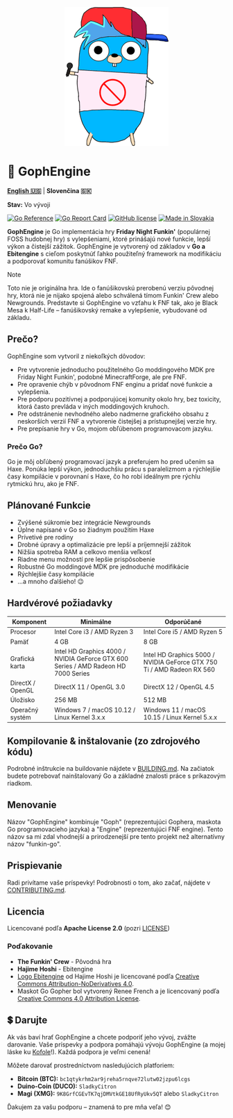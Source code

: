 <p align="center">
    <img src="https://github.com/MatusOllah/gophengine/blob/main/docs/bf-gopher_240x320.png" alt="GophEngine logo">
</p>

# 🎤 GophEngine

**[English 🇺🇸](https://github.com/MatusOllah/gophengine/blob/main/README.md)** | **Slovenčina 🇸🇰**

**Stav:** Vo vývoji

[![Go Reference](https://pkg.go.dev/badge/github.com/MatusOllah/gophengine.svg)](https://pkg.go.dev/github.com/MatusOllah/gophengine) [![Go Report Card](https://goreportcard.com/badge/github.com/MatusOllah/gophengine)](https://goreportcard.com/report/github.com/MatusOllah/gophengine) [![GitHub license](https://img.shields.io/github/license/MatusOllah/gophengine)](https://github.com/MatusOllah/gophengine/blob/main/LICENSE) [![Made in Slovakia](https://raw.githubusercontent.com/pedromxavier/flag-badges/refs/heads/main/badges/SK.svg)](https://www.youtube.com/watch?v=UqXJ0ktrmh0)

**GophEngine** je Go implementácia hry **Friday Night Funkin'** (populárnej FOSS hudobnej hry) s vylepšeniami, ktoré prinášajú nové funkcie, lepší výkon a čistejší zážitok. GophEngine je vytvorený od základov v **Go a Ebitengine** s cieľom poskytnúť ľahko použiteľný framework na modifikáciu a podporovať komunitu fanúšikov FNF.

> [!NOTE]
> Toto nie je originálna hra. Ide o fanúšikovskú prerobenú verziu pôvodnej hry, ktorá nie je nijako spojená alebo schválená tímom Funkin' Crew alebo Newgrounds.
> Predstavte si GophEngine vo vzťahu k FNF tak, ako je Black Mesa k Half-Life – fanúšikovský remake a vylepšenie, vybudované od základu.

## Prečo?

GophEngine som vytvoril z niekoľkých dôvodov:

* Pre vytvorenie jednoducho použitelného Go moddingového MDK pre Friday Night Funkin', podobné MinecraftForge, ale pre FNF.
* Pre opravenie chýb v pôvodnom FNF enginu a pridať nové funkcie a vylepšenia.
* Pre podporu pozitívnej a podporujúcej komunity okolo hry, bez toxicity, ktorá často prevláda v iných moddingových kruhoch.
* Pre odstránenie nevhodného alebo nadmerne grafického obsahu z neskorších verzií FNF a vytvorenie čistejšej a prístupnejšej verzie hry.
* Pre prepísanie hry v Go, mojom obľúbenom programovacom jazyku.

### Prečo Go?

Go je môj obľúbený programovací jazyk a preferujem ho pred učením sa Haxe.
Ponúka lepší výkon, jednoduchšiu prácu s paralelizmom a rýchlejšie časy kompilácie v porovnaní s Haxe, čo ho robí ideálnym pre rýchlu rytmickú hru, ako je FNF.

## Plánované Funkcie

* Zvýšené súkromie bez integrácie Newgrounds
* Úplne napísané v Go so žiadnym použitím Haxe
* Prívetivé pre rodiny
* Drobné úpravy a optimalizácie pre lepší a príjemnejší zážitok
* Nižšia spotreba RAM a celkovo menšia veľkosť
* Riadne menu možností pre lepšie prispôsobenie
* Robustné Go moddingové MDK pre jednoduché modifikácie
* Rýchlejšie časy kompilácie
* ...a mnoho ďalšieho! 😉

## Hardvérové požiadavky

| Komponent        | Minimálne                                                                          | Odporúčané                                                             |
|------------------|------------------------------------------------------------------------------------|------------------------------------------------------------------------|
| Procesor         | Intel Core i3 / AMD Ryzen 3                                                        | Intel Core i5 / AMD Ryzen 5                                            |
| Pamäť            | 4 GB                                                                               | 8 GB                                                                   |
| Grafická karta   | Intel HD Graphics 4000 / NVIDIA GeForce GTX 600 Series / AMD Radeon HD 7000 Series | Intel HD Graphics 5000 / NVIDIA GeForce GTX 750 Ti / AMD Radeon RX 560 |
| DirectX / OpenGL | DirectX 11 / OpenGL 3.0                                                            | DirectX 12 / OpenGL 4.5                                                |
| Úložisko         | 256 MB                                                                             | 512 MB                                                                 |
| Operačný systém  | Windows 7 / macOS 10.12 / Linux Kernel 3.x.x                                       | Windows 11 / macOS 10.15 / Linux Kernel 5.x.x                          |

## Kompilovanie & inštalovanie (zo zdrojového kódu)

Podrobné inštrukcie na buildovanie nájdete v [BUILDING.md](https://github.com/MatusOllah/gophengine/blob/main/docs/BUILDING.md).
Na začiatok budete potrebovať nainštalovaný Go a základné znalosti práce s príkazovým riadkom.

## Menovanie

Názov "GophEngine" kombinuje "Goph" (reprezentujúci Gophera, maskota Go programovacieho jazyka) a "Engine" (reprezentujúci FNF engine).
Tento názov sa mi zdal vhodnejší a prirodzenejší pre tento projekt než alternatívny názov "funkin-go".

## Prispievanie

Radi privítame vaše príspevky! Podrobnosti o tom, ako začať, nájdete v [CONTRIBUTING.md](https://github.com/MatusOllah/gophengine/blob/main/CONTRIBUTING.md).

## Licencia

Licencované podľa **Apache License 2.0** (pozri [LICENSE](https://github.com/MatusOllah/gophengine/blob/main/LICENSE))

### Poďakovanie

* **The Funkin' Crew** - Pôvodná hra
* **Hajime Hoshi** - Ebitengine
* [Logo Ebitengine](https://github.com/MatusOllah/gophengine/blob/main/assets/images/ebiten_logo.png) od Hajime Hoshi je licencované podľa [Creative Commons Attribution-NoDerivatives 4.0](https://creativecommons.org/licenses/by-nd/4.0/).
* Maskot Go Gopher bol vytvorený Renee French a je licencovaný podľa [Creative Commons 4.0 Attribution License](https://creativecommons.org/licenses/by/4.0/).

## 💲 Darujte

Ak vás baví hrať GophEngine a chcete podporiť jeho vývoj, zvážte darovanie. Vaše príspevky a podpora pomáhajú vývoju GophEngine (a mojej láske ku [Kofole](https://kofola.sk)!). Každá podpora je veľmi cenená!

Môžete darovať prostredníctvom nasledujúcich platforiem:

* **Bitcoin (BTC):** `bc1qtykrhm2ar9jreha5rnqve72lutw02jzpu6lcgs`
* **Duino-Coin (DUCO):** `SladkyCitron`
* **Magi (XMG):** `9K8GrfCGEvTK7qjDMVtkGE18UfRyUkv5QT` alebo `SladkyCitron`

Ďakujem za vašu podporu – znamená to pre mňa veľa! 😊
